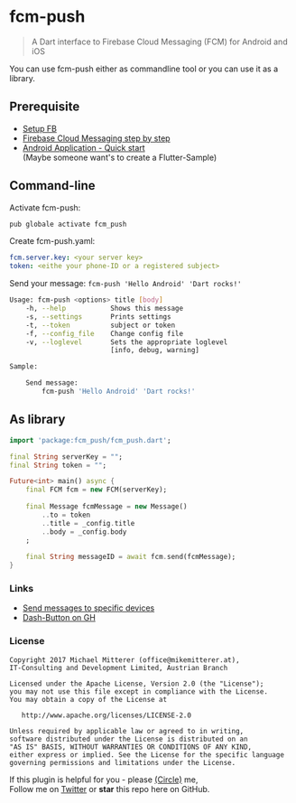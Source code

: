 # fcm-push
> A Dart interface to Firebase Cloud Messaging (FCM) for Android and iOS

You can use fcm-push either as commandline tool or you can use it as a library.

## Prerequisite
   - [Setup FB](https://firebase.google.com/docs/cloud-messaging/)
   - [Firebase Cloud Messaging step by step](https://www.youtube.com/watch?v=jh9Yqfq5CSg&t=5s)
   - [Android Application - Quick start](https://github.com/firebase/quickstart-android/tree/master/messaging)  
   (Maybe someone want's to create a Flutter-Sample)
       
## Command-line

Activate fcm-push:
```bash
pub globale activate fcm_push
```

Create fcm-push.yaml:
```yaml
fcm.server.key: <your server key>
token: <eithe your phone-ID or a registered subject>
```

Send your message: `fcm-push 'Hello Android' 'Dart rocks!'`

```bash
Usage: fcm-push <options> title [body]
    -h, --help           Shows this message
    -s, --settings       Prints settings
    -t, --token          subject or token
    -f, --config_file    Change config file
    -v, --loglevel       Sets the appropriate loglevel
                         [info, debug, warning]

Sample:

    Send message:
        fcm-push 'Hello Android' 'Dart rocks!'
```

## As library

```dart
import 'package:fcm_push/fcm_push.dart';

final String serverKey = "";
final String token = "";

Future<int> main() async {
    final FCM fcm = new FCM(serverKey);
    
    final Message fcmMessage = new Message()
        ..to = token
        ..title = _config.title
        ..body = _config.body
    ;
    
    final String messageID = await fcm.send(fcmMessage);
}
```

### Links
   - [Send messages to specific devices](https://firebase.google.com/docs/cloud-messaging/send-message#send_messages_to_specific_devices)
   - [Dash-Button on GH](https://github.com/MikeMitterer/cpp-dash-button)
   
### License

    Copyright 2017 Michael Mitterer (office@mikemitterer.at),
    IT-Consulting and Development Limited, Austrian Branch

    Licensed under the Apache License, Version 2.0 (the "License");
    you may not use this file except in compliance with the License.
    You may obtain a copy of the License at

       http://www.apache.org/licenses/LICENSE-2.0

    Unless required by applicable law or agreed to in writing,
    software distributed under the License is distributed on an
    "AS IS" BASIS, WITHOUT WARRANTIES OR CONDITIONS OF ANY KIND,
    either express or implied. See the License for the specific language
    governing permissions and limitations under the License.


If this plugin is helpful for you - please [(Circle)](http://gplus.mikemitterer.at/) me,  
Follow me on [Twitter](http://twitter.mikemitterer.at/) or **star** this repo here on GitHub.
